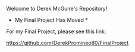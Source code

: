 Welcome to Derek McGuire's Repository!

* My Final Project Has Moved *

For my Final Project, please see this link:

https://github.com/DerekPromineo80/FinalProject
